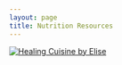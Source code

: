 ```yaml
---
layout: page
title: Nutrition Resources
---
```

[![Healing Cuisine by Elise](http://healingcuisinebyelise.com/wp-content/uploads/2013/06/logo.jpg)](http://healingcuisinebyelise.com)
